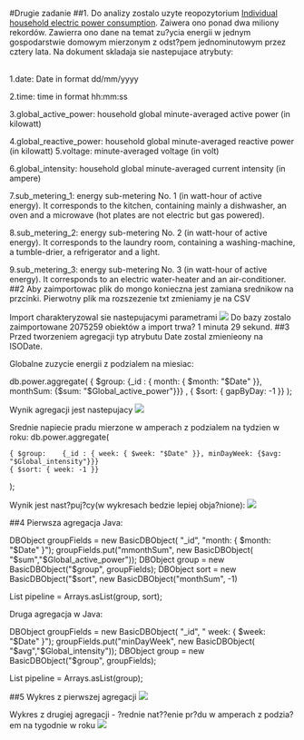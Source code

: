 #Drugie zadanie
##1.
Do analizy zostalo uzyte reopozytorium <a href="http://archive.ics.uci.edu/ml/datasets/Individual+household+electric+power+consumption">Individual household electric power consumption</a>. Zaiwera ono ponad dwa miliony rekordów. Zawierra ono dane na temat zu?ycia energii w jednym gospodarstwie domowym mierzonym z odst?pem jednominutowym przez cztery lata.
Na dokument skladaja sie nastepujace atrybuty:<p>                                        
1.date: Date in format dd/mm/yyyy<p>
2.time: time in format hh:mm:ss<p>
3.global_active_power: household global minute-averaged active power (in kilowatt)<p>
4.global_reactive_power: household global minute-averaged reactive power (in kilowatt)
5.voltage: minute-averaged voltage (in volt)<p>
6.global_intensity: household global minute-averaged current intensity (in ampere)<p>
7.sub_metering_1: energy sub-metering No. 1 (in watt-hour of active energy). It corresponds to the kitchen, containing mainly a dishwasher, an oven and a microwave (hot plates are not electric but gas powered).<p>
8.sub_metering_2: energy sub-metering No. 2 (in watt-hour of active energy). It corresponds to the laundry room, containing a washing-machine, a tumble-drier, a refrigerator and a light.<p>
9.sub_metering_3: energy sub-metering No. 3 (in watt-hour of active energy). It corresponds to an electric water-heater and an air-conditioner.
##2
 Aby zaimportowac plik do mongo konieczna jest zamiana srednikow na przcinki. Pierwotny plik ma rozszezenie txt zmieniamy je na CSV <p>
Import charakteryzowal sie nastepujacymi parametrami 
![](https://cloud.githubusercontent.com/assets/5136443/5113012/7ddf8e96-702c-11e4-90c8-c0f8fcd86316.png)
Do bazy zostalo zaimportowane 2075259 obiektów a import trwa? 1 minuta 29 sekund.
##3
Przed tworzeniem agregacji typ atrybutu Date zostal zmienieony na ISODate.

Globalne zuzycie energii z podzialem na miesiac: <p>
db.power.aggregate(
  { $group:    {_id : { month: { $month: "$Date" }}, monthSum: {$sum: "$Global_active_power"}}} ,
     { $sort: { gapByDay: -1 }}
   );<p>
Wynik agregacji jest nastepujacy
![](https://cloud.githubusercontent.com/assets/5136443/5114596/32e4f8c8-703a-11e4-926d-8187617b9f63.png)<p>
Srednie napiecie pradu mierzone w amperach z podzialem na tydzien w roku:
db.power.aggregate(
 
    { $group:    {_id : { week: { $week: "$Date" }}, minDayWeek: {$avg: "$Global_intensity"}}}
    { $sort: { week: -1 }}
      
   );
   
   Wynik jest nast?puj?cy(w wykresach bedzie lepiej obja?nione):
   ![](https://cloud.githubusercontent.com/assets/5136443/5115130/e0bbe50c-703e-11e4-8153-c78a252a4445.png)
   
##4
Pierwsza agregacja Java:<p>
DBObject groupFields = new BasicDBObject( "_id", "month: { $month: "$Date" }");
groupFields.put("mmonthSum", new BasicDBObject( "$sum","$Global_active_power"));
DBObject group = new BasicDBObject("$group", groupFields);
DBObject sort = new BasicDBObject("$sort", new BasicDBObject("monthSum", -1)

List<DBObject> pipeline = Arrays.asList(group, sort);



Druga agregacja w Java:<p>
DBObject groupFields = new BasicDBObject( "_id", " week: { $week: "$Date" }");
groupFields.put("minDayWeek", new BasicDBObject( "$avg","$Global_intensity"));
DBObject group = new BasicDBObject("$group", groupFields);

List<DBObject> pipeline = Arrays.asList(group);


   
   
   
   
##5
   Wykres z pierwszej agregacji
   ![](https://cloud.githubusercontent.com/assets/5136443/5115350/722c5462-7040-11e4-96ec-4a8bf53a572b.png)<p>
   Wykres z drugiej agregacji - ?rednie nat??enie pr?du w amperach z podzia?em na tygodnie w roku
   ![](https://cloud.githubusercontent.com/assets/5136443/5115984/1d2704a2-7046-11e4-8acf-8bd86c02aa10.png)

